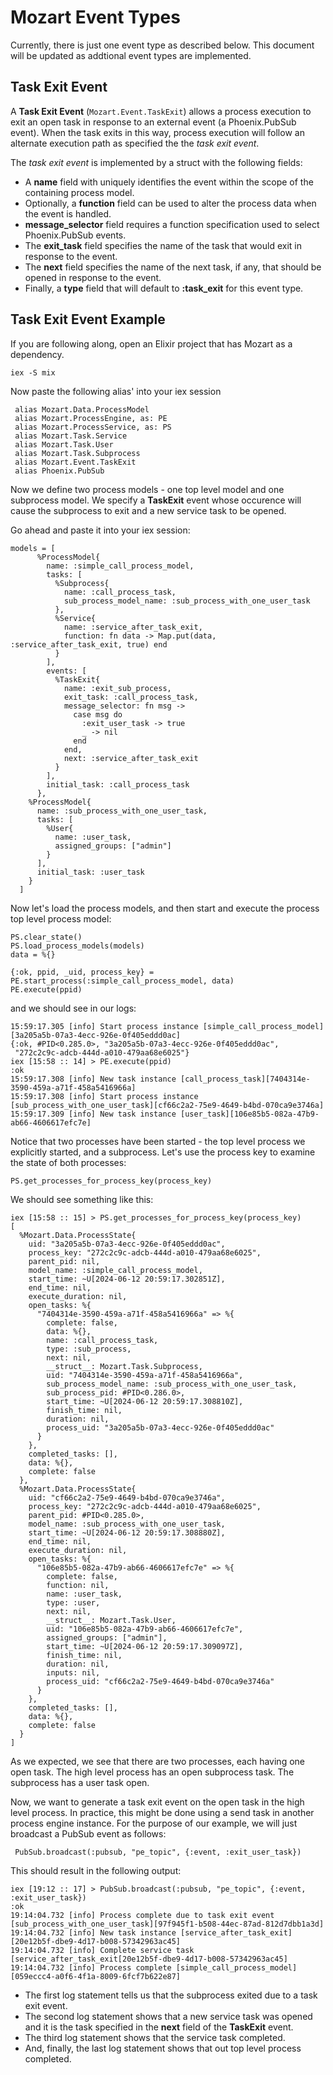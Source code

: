 # Mozart Event Types

Currently, there is just one event type as described below. This document will be updated as addtional event types are implemented.

## Task Exit Event

A **Task Exit Event** (`Mozart.Event.TaskExit`) allows a process execution to exit an open task in response to an external event (a Phoenix.PubSub event). When the task exits in this way, process execution will follow an alternate execution path as specified the the *task exit event*.

The *task exit event* is implemented by a struct with the following fields:

* A **name** field with uniquely identifies the event within the scope of the containing process model.
* Optionally, a **function** field can be used to alter the process data when the event is handled.
* **message_selector** field requires a function specification used to select Phoenix.PubSub events.
* The **exit_task** field specifies the name of the task that would exit in response to the event.
* The **next** field specifies the name of the next task, if any, that should be opened in response to the event.
* Finally, a **type** field that will default to  **:task_exit** for this event type.

## Task Exit Event Example

If you are following along, open an Elixir project that has Mozart as a dependency.

```
iex -S mix

```

Now paste the following alias' into your iex session

```
 alias Mozart.Data.ProcessModel
 alias Mozart.ProcessEngine, as: PE
 alias Mozart.ProcessService, as: PS
 alias Mozart.Task.Service
 alias Mozart.Task.User
 alias Mozart.Task.Subprocess
 alias Mozart.Event.TaskExit
 alias Phoenix.PubSub

```

Now we define two process models - one top level model and one subprocess model. We specify a **TaskExit** event whose occurence will cause the subprocess to exit and a new service task to be opened.

Go ahead and paste it into your iex session:

```
models = [
      %ProcessModel{
        name: :simple_call_process_model,
        tasks: [
          %Subprocess{
            name: :call_process_task,
            sub_process_model_name: :sub_process_with_one_user_task
          },
          %Service{
            name: :service_after_task_exit,
            function: fn data -> Map.put(data, :service_after_task_exit, true) end
          }
        ],
        events: [
          %TaskExit{
            name: :exit_sub_process,
            exit_task: :call_process_task,
            message_selector: fn msg ->
              case msg do
                :exit_user_task -> true
                _ -> nil
              end
            end,
            next: :service_after_task_exit
          }
        ],
        initial_task: :call_process_task
      },
    %ProcessModel{
      name: :sub_process_with_one_user_task,
      tasks: [
        %User{
          name: :user_task,
          assigned_groups: ["admin"]
        }
      ],
      initial_task: :user_task
    }
  ]

```

Now let's load the process models, and then start and execute the process top level process model:

```
PS.clear_state()
PS.load_process_models(models)
data = %{}

{:ok, ppid, _uid, process_key} = PE.start_process(:simple_call_process_model, data)
PE.execute(ppid)

```

and we should see in our logs:

```
15:59:17.305 [info] Start process instance [simple_call_process_model][3a205a5b-07a3-4ecc-926e-0f405eddd0ac]
{:ok, #PID<0.285.0>, "3a205a5b-07a3-4ecc-926e-0f405eddd0ac",
 "272c2c9c-adcb-444d-a010-479aa68e6025"}
iex [15:58 :: 14] > PE.execute(ppid)
:ok
15:59:17.308 [info] New task instance [call_process_task][7404314e-3590-459a-a71f-458a5416966a]
15:59:17.308 [info] Start process instance [sub_process_with_one_user_task][cf66c2a2-75e9-4649-b4bd-070ca9e3746a]
15:59:17.309 [info] New task instance [user_task][106e85b5-082a-47b9-ab66-4606617efc7e]
```

Notice that two processes have been started - the top level process we explicitly started, and a subprocess. Let's use the process key to examine the state of both processes:

```
PS.get_processes_for_process_key(process_key)

```

We should see something like this:

```
iex [15:58 :: 15] > PS.get_processes_for_process_key(process_key)
[
  %Mozart.Data.ProcessState{
    uid: "3a205a5b-07a3-4ecc-926e-0f405eddd0ac",
    process_key: "272c2c9c-adcb-444d-a010-479aa68e6025",
    parent_pid: nil,
    model_name: :simple_call_process_model,
    start_time: ~U[2024-06-12 20:59:17.302851Z],
    end_time: nil,
    execute_duration: nil,
    open_tasks: %{
      "7404314e-3590-459a-a71f-458a5416966a" => %{
        complete: false,
        data: %{},
        name: :call_process_task,
        type: :sub_process,
        next: nil,
        __struct__: Mozart.Task.Subprocess,
        uid: "7404314e-3590-459a-a71f-458a5416966a",
        sub_process_model_name: :sub_process_with_one_user_task,
        sub_process_pid: #PID<0.286.0>,
        start_time: ~U[2024-06-12 20:59:17.308810Z],
        finish_time: nil,
        duration: nil,
        process_uid: "3a205a5b-07a3-4ecc-926e-0f405eddd0ac"
      }
    },
    completed_tasks: [],
    data: %{},
    complete: false
  },
  %Mozart.Data.ProcessState{
    uid: "cf66c2a2-75e9-4649-b4bd-070ca9e3746a",
    process_key: "272c2c9c-adcb-444d-a010-479aa68e6025",
    parent_pid: #PID<0.285.0>,
    model_name: :sub_process_with_one_user_task,
    start_time: ~U[2024-06-12 20:59:17.308880Z],
    end_time: nil,
    execute_duration: nil,
    open_tasks: %{
      "106e85b5-082a-47b9-ab66-4606617efc7e" => %{
        complete: false,
        function: nil,
        name: :user_task,
        type: :user,
        next: nil,
        __struct__: Mozart.Task.User,
        uid: "106e85b5-082a-47b9-ab66-4606617efc7e",
        assigned_groups: ["admin"],
        start_time: ~U[2024-06-12 20:59:17.309097Z],
        finish_time: nil,
        duration: nil,
        inputs: nil,
        process_uid: "cf66c2a2-75e9-4649-b4bd-070ca9e3746a"
      }
    },
    completed_tasks: [],
    data: %{},
    complete: false
  }
]

```

As we expected, we see that there are two processes, each having one open task. The high level process has an open subprocess task. The subprocess has a user task open.

Now, we want to generate a task exit event on the open task in the high level process. In practice, this might be done using a send task in another process engine instance. For the purpose of our example, we will just broadcast a PubSub event as follows:

```
 PubSub.broadcast(:pubsub, "pe_topic", {:event, :exit_user_task})

```

This should result in the following output:

```
iex [19:12 :: 17] > PubSub.broadcast(:pubsub, "pe_topic", {:event, :exit_user_task})
:ok
19:14:04.732 [info] Process complete due to task exit event [sub_process_with_one_user_task][97f945f1-b508-44ec-87ad-812d7dbb1a3d]
19:14:04.732 [info] New task instance [service_after_task_exit][20e12b5f-dbe9-4d17-b008-57342963ac45]
19:14:04.732 [info] Complete service task [service_after_task_exit[20e12b5f-dbe9-4d17-b008-57342963ac45]
19:14:04.732 [info] Process complete [simple_call_process_model][059eccc4-a0f6-4f1a-8009-6fcf7b622e87]
```

* The first log statement tells us that the subprocess exited due to a task exit event.
* The second log statement shows that a new service task was opened and it is the task specified in the **next** field of the **TaskExit** event.
* The third log statement shows that the service task completed.
* And, finally, the last log statement shows that out top level process completed.
